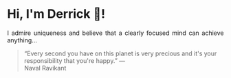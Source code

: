 # Hi, I'm Derrick 👋!
<p align="justify">I admire uniqueness and believe that a clearly focused mind can achieve anything...</p> 
<!-- #quote-start -->
<blockquote>&ldquo;Every second you have on this planet is very precious and it's your responsibility that you're happy.&rdquo; &mdash; <footer>Naval Ravikant</footer></blockquote>
<!-- #quote-end -->

